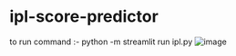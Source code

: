 # ipl-score-predictor

to run command :- python -m streamlit run  ipl.py
![image](https://user-images.githubusercontent.com/112794893/232317234-605d1532-7bfa-4395-92fc-f883a3e3534b.png)
